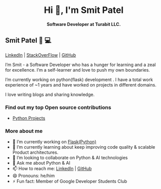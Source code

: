 <h1 align="center">Hi 👋, I'm Smit Patel</h1>
<h4 align="center">Software Developer at Turabit LLC.</h4>

## Smit Patel 💙 💻

[LinkedIn](https://www.linkedin.com/in/smit-patel-832093188) | [StackOverFlow](https://stackoverflow.com/users/12272197/smit-patel) | [GitHub](https://github.com/SMITPATEL2107/Smit_Patel)   

I’m ​Smit​ - ​a Software Developer who has a hunger for learning and a zeal for excellence. I’m a self-learner and love to push my own boundaries.

I’m currently working on python(flask)  development . I have a ​total work experience of ~1​ years and have worked on projects in different domains.

I love writing blogs and sharing knowledge.

### Find out my top Open source contributions
- [Python Projects](https://github.com/SMITPATEL2107?tab=repositories)

### More about me

- 🔭 I’m currently working on [Flask(Python)](https://flask.palletsprojects.com/en/2.0.x/)
- 🌱 I’m currently learning about keep improving code quality & scalable Product architectures.
- 👯 I’m looking to collaborate on Python & AI technologies
- 💬 Ask me about Python & AI
- 📫 How to reach me: [LinkedIn](https://www.linkedin.com/in/smit-patel-832093188) | [GitHub](https://www.linkedin.com/in/smit-patel-832093188)
- 😄 Pronouns: he/him
- ⚡ Fun fact: Member of Google Developer Students Club


<!-- <p align="left"> <img src="https://komarev.com/ghpvc/?username=SMITPATEL2107&label=Profile%20views&color=129e00&style=plastic" alt="smitpatel2107" /> </p>
<img align="right" alt="Coding" width="400" src="https://cdn.dribbble.com/users/2646423/screenshots/5507196/computer.gif">


<p><img align="left" src="https://github-readme-stats.vercel.app/api/top-langs?username=khushboogoel01&show_icons=true&locale=en&layout=compact" alt="khushboogoel01" /></p>

<p>&nbsp;<img align="center" src="https://github-readme-stats.vercel.app/api?username=khushboogoel01&show_icons=true&locale=en" alt="khushboogoel01" /></p> -->






